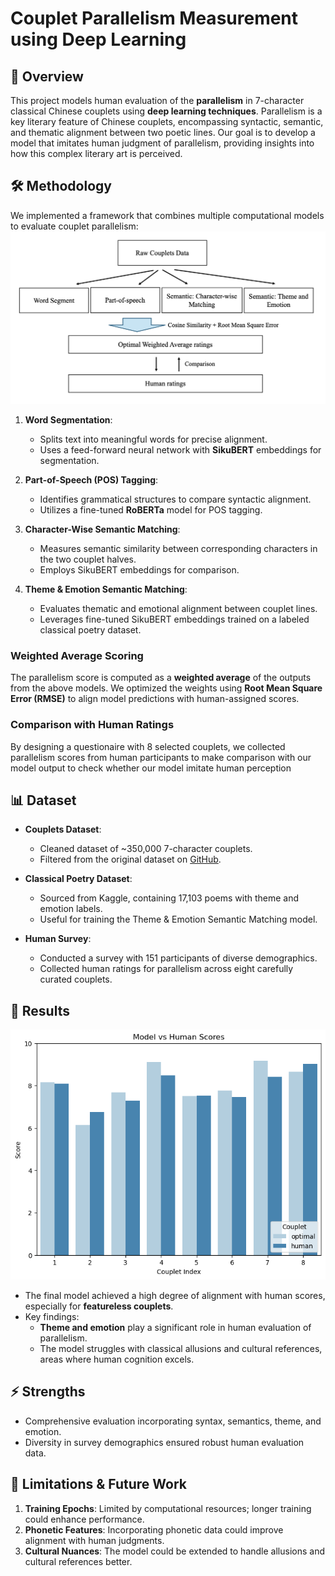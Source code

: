 # Couplet Parallelism Measurement using Deep Learning

## 📖 Overview
This project models human evaluation of the **parallelism** in 7-character classical Chinese couplets using **deep learning techniques**. Parallelism is a key literary feature of Chinese couplets, encompassing syntactic, semantic, and thematic alignment between two poetic lines. Our goal is to develop a model that imitates human judgment of parallelism, providing insights into how this complex literary art is perceived.

## 🛠 Methodology
We implemented a framework that combines multiple computational models to evaluate couplet parallelism:
![Scemaic disgram of the project](README/intro.png)
1. **Word Segmentation**:
   - Splits text into meaningful words for precise alignment.
   - Uses a feed-forward neural network with **SikuBERT** embeddings for segmentation.
   
2. **Part-of-Speech (POS) Tagging**:
   - Identifies grammatical structures to compare syntactic alignment.
   - Utilizes a fine-tuned **RoBERTa** model for POS tagging.

3. **Character-Wise Semantic Matching**:
   - Measures semantic similarity between corresponding characters in the two couplet halves.
   - Employs SikuBERT embeddings for comparison.

4. **Theme & Emotion Semantic Matching**:
   - Evaluates thematic and emotional alignment between couplet lines.
   - Leverages fine-tuned SikuBERT embeddings trained on a labeled classical poetry dataset.

### Weighted Average Scoring
The parallelism score is computed as a **weighted average** of the outputs from the above models. We optimized the weights using **Root Mean Square Error (RMSE)** to align model predictions with human-assigned scores.

### Comparison with Human Ratings
By designing a questionaire with 8 selected couplets, we collected parallelism scores from human participants to make comparison with our model output to check whether our model imitate human perception

## 📊 Dataset
- **Couplets Dataset**:
  - Cleaned dataset of ~350,000 7-character couplets.
  - Filtered from the original dataset on [GitHub](https://github.com/v-zich/couplet-clean-dataset).

- **Classical Poetry Dataset**:
  - Sourced from Kaggle, containing 17,103 poems with theme and emotion labels.
  - Useful for training the Theme & Emotion Semantic Matching model.

- **Human Survey**:
  - Conducted a survey with 151 participants of diverse demographics.
  - Collected human ratings for parallelism across eight carefully curated couplets.

## 🧠 Results
![Barplot of Model output and Human Rating of Parallelism](README/r3.png)
- The final model achieved a high degree of alignment with human scores, especially for **featureless couplets**.
- Key findings:
  - **Theme and emotion** play a significant role in human evaluation of parallelism.
  - The model struggles with classical allusions and cultural references, areas where human cognition excels.

## ⚡ Strengths
- Comprehensive evaluation incorporating syntax, semantics, theme, and emotion.
- Diversity in survey demographics ensured robust human evaluation data.

## 🧩 Limitations & Future Work
1. **Training Epochs**: Limited by computational resources; longer training could enhance performance.
2. **Phonetic Features**: Incorporating phonetic data could improve alignment with human judgments.
3. **Cultural Nuances**: The model could be extended to handle allusions and cultural references better.


